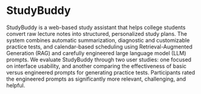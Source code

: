 # StudyBuddy
StudyBuddy is a web-based study assistant that helps college students convert raw lecture notes into structured, personalized study plans. The system combines automatic summarization, diagnostic and customizable practice tests, and calendar-based scheduling using Retrieval-Augmented Generation (RAG) and carefully engineered large language model (LLM) prompts.
We evaluate StudyBuddy through two user studies: one focused on interface usability, and another comparing the effectiveness of basic versus engineered prompts for generating practice tests. Participants rated the engineered prompts as significantly more relevant, challenging, and helpful.
